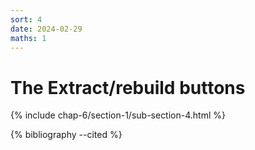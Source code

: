 ```yaml
---
sort: 4
date: 2024-02-29
maths: 1
---
```


# The Extract/rebuild buttons

{% include chap-6/section-1/sub-section-4.html %}

{% bibliography --cited %}

